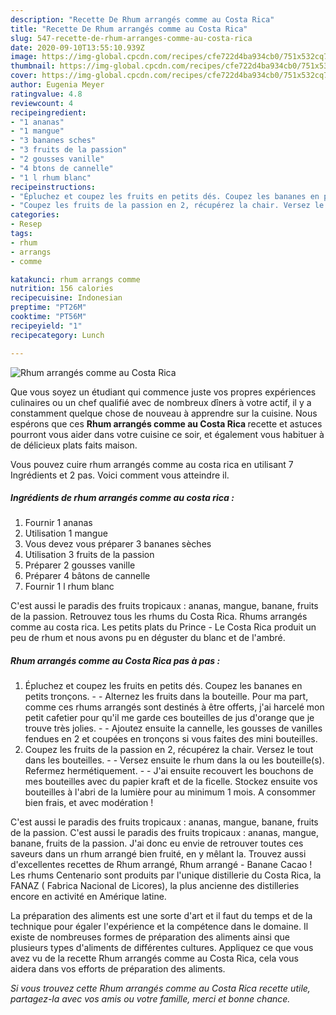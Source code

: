 ```yaml
---
description: "Recette De Rhum arrangés comme au Costa Rica"
title: "Recette De Rhum arrangés comme au Costa Rica"
slug: 547-recette-de-rhum-arranges-comme-au-costa-rica
date: 2020-09-10T13:55:10.939Z
image: https://img-global.cpcdn.com/recipes/cfe722d4ba934cb0/751x532cq70/rhum-arranges-comme-au-costa-rica-photo-principale-de-la-recette.jpg
thumbnail: https://img-global.cpcdn.com/recipes/cfe722d4ba934cb0/751x532cq70/rhum-arranges-comme-au-costa-rica-photo-principale-de-la-recette.jpg
cover: https://img-global.cpcdn.com/recipes/cfe722d4ba934cb0/751x532cq70/rhum-arranges-comme-au-costa-rica-photo-principale-de-la-recette.jpg
author: Eugenia Meyer
ratingvalue: 4.8
reviewcount: 4
recipeingredient:
- "1 ananas"
- "1 mangue"
- "3 bananes sches"
- "3 fruits de la passion"
- "2 gousses vanille"
- "4 btons de cannelle"
- "1 l rhum blanc"
recipeinstructions:
- "Épluchez et coupez les fruits en petits dés. Coupez les bananes en petits tronçons.  Alternez les fruits dans la bouteille. Pour ma part, comme ces rhums arrangés sont destinés à être offerts, j&#39;ai harcelé mon petit cafetier pour qu&#39;il me garde ces bouteilles de jus d&#39;orange que je trouve très jolies.   Ajoutez ensuite la cannelle, les gousses de vanilles fendues en 2 et coupées en tronçons si vous faites des mini bouteilles."
- "Coupez les fruits de la passion en 2, récupérez la chair. Versez le tout dans les bouteilles.  Versez ensuite le rhum dans la ou les bouteille(s). Refermez hermétiquement.  J&#39;ai ensuite recouvert les bouchons de mes bouteilles avec du papier kraft et de la ficelle. Stockez ensuite vos bouteilles à l&#39;abri de la lumière pour au minimum 1 mois. A consommer bien frais, et avec modération !"
categories:
- Resep
tags:
- rhum
- arrangs
- comme

katakunci: rhum arrangs comme 
nutrition: 156 calories
recipecuisine: Indonesian
preptime: "PT26M"
cooktime: "PT56M"
recipeyield: "1"
recipecategory: Lunch

---
```



![Rhum arrangés comme au Costa Rica](https://img-global.cpcdn.com/recipes/cfe722d4ba934cb0/751x532cq70/rhum-arranges-comme-au-costa-rica-photo-principale-de-la-recette.jpg)

Que vous soyez un étudiant qui commence juste vos propres expériences culinaires ou un chef qualifié avec de nombreux dîners à votre actif, il y a constamment quelque chose de nouveau à apprendre sur la cuisine. Nous espérons que ces <strong> Rhum arrangés comme au Costa Rica </strong> recette et astuces pourront vous aider dans votre cuisine ce soir, et également vous habituer à de délicieux plats faits maison.

<!--inarticleads1-->

Vous pouvez cuire rhum arrangés comme au costa rica en utilisant 7 Ingrédients et 2 pas. Voici comment vous atteindre il.

##### Ingrédients de rhum arrangés comme au costa rica :

1. Fournir 1 ananas
1. Utilisation 1 mangue
1. Vous devez vous préparer 3 bananes sèches
1. Utilisation 3 fruits de la passion
1. Préparer 2 gousses vanille
1. Préparer 4 bâtons de cannelle
1. Fournir 1 l rhum blanc


C&#39;est aussi le paradis des fruits tropicaux : ananas, mangue, banane, fruits de la passion. Retrouvez tous les rhums du Costa Rica. Rhums arrangés comme au costa rica. Les petits plats du Prince - Le Costa Rica produit un peu de rhum et nous avons pu en déguster du blanc et de l&#39;ambré. 

<!--inarticleads2-->

##### Rhum arrangés comme au Costa Rica pas à pas :

1. Épluchez et coupez les fruits en petits dés. Coupez les bananes en petits tronçons. -  - Alternez les fruits dans la bouteille. Pour ma part, comme ces rhums arrangés sont destinés à être offerts, j&#39;ai harcelé mon petit cafetier pour qu&#39;il me garde ces bouteilles de jus d&#39;orange que je trouve très jolies. -  -  Ajoutez ensuite la cannelle, les gousses de vanilles fendues en 2 et coupées en tronçons si vous faites des mini bouteilles.
1. Coupez les fruits de la passion en 2, récupérez la chair. Versez le tout dans les bouteilles. -  - Versez ensuite le rhum dans la ou les bouteille(s). Refermez hermétiquement. -  - J&#39;ai ensuite recouvert les bouchons de mes bouteilles avec du papier kraft et de la ficelle. Stockez ensuite vos bouteilles à l&#39;abri de la lumière pour au minimum 1 mois. A consommer bien frais, et avec modération !


C&#39;est aussi le paradis des fruits tropicaux : ananas, mangue, banane, fruits de la passion. C&#39;est aussi le paradis des fruits tropicaux : ananas, mangue, banane, fruits de la passion. J&#39;ai donc eu envie de retrouver toutes ces saveurs dans un rhum arrangé bien fruité, en y mêlant la. Trouvez aussi d&#39;excellentes recettes de Rhum arrangé, Rhum arrangé - Banane Cacao ! Les rhums Centenario sont produits par l&#39;unique distillerie du Costa Rica, la FANAZ ( Fabrica Nacional de Licores), la plus ancienne des distilleries encore en activité en Amérique latine. 

<!--inarticleads1-->

<p>
La préparation des aliments est une sorte d'art et il faut du temps et de la technique pour égaler l'expérience et la compétence dans le domaine. Il existe de nombreuses formes de préparation des aliments ainsi que plusieurs types d'aliments de différentes cultures. Appliquez ce que vous avez vu de la recette Rhum arrangés comme au Costa Rica, cela vous aidera dans vos efforts de préparation des aliments.
</p>

<p>
<i>Si vous trouvez cette Rhum arrangés comme au Costa Rica recette utile, partagez-la avec vos amis ou votre famille, merci et bonne chance.</i>
</p>
